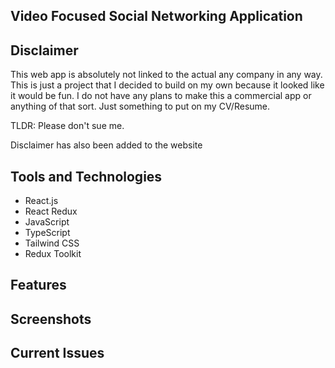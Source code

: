 ## Video Focused Social Networking Application

## Disclaimer
This web app is absolutely not linked to the actual any company in any way. This is just a project that I decided to build on my own because it looked like it would be fun. I do not have any plans to make this a commercial app or anything of that sort. Just something to put on my CV/Resume.

TLDR: Please don't sue me.

Disclaimer has also been added to the website

## Tools and Technologies

- React.js
- React Redux
- JavaScript
- TypeScript
- Tailwind CSS
- Redux Toolkit

## Features

## Screenshots

## Current Issues
